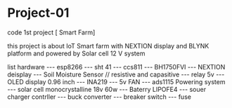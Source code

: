 # Project-01
code 1st project [ Smart Farm]

this project is about IoT Smart farm with NEXTION display and BLYNK platform and powered by Solar cell 12 V system

list hardware 
 --- esp8266
 --- sht 41
 --- ccs811
 --- BH1750FVI
 --- NEXTION deisplay 
 --- Soil Moisture Sensor // resistive and capasitive
 --- relay 5v 
 --- OLED display 0.96 inch
 --- INA219
 --- 5v FAN
 --- ads1115
Powering system
 --- solar cell monocrystalline 18v 60w
 --- Baterry LIPOFE4 
 --- souer charger contrller
 --- buck converter 
 --- breaker switch
 --- fuse 
 
 
